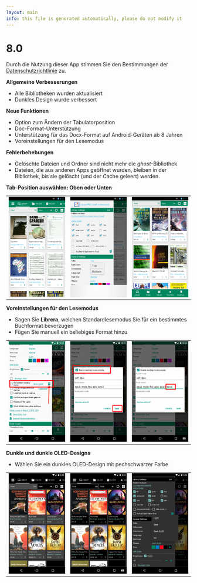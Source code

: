 ```yaml
---
layout: main
info: this file is generated automatically, please do not modify it
---
```


# 8.0

Durch die Nutzung dieser App stimmen Sie den Bestimmungen der [Datenschutzrichtlinie](/wiki/PrivacyPolicy/de) zu.

**Allgemeine Verbesserungen**

* Alle Bibliotheken wurden aktualisiert
* Dunkles Design wurde verbessert

**Neue Funktionen**

* Option zum Ändern der Tabulatorposition
* Doc-Format-Unterstützung
* Unterstützung für das Docx-Format auf Android-Geräten ab 8 Jahren
* Voreinstellungen für den Lesemodus

**Fehlerbehebungen**

* Gelöschte Dateien und Ordner sind nicht mehr die _ghost_-Bibliothek
* Dateien, die aus anderen Apps geöffnet wurden, bleiben in der Bibliothek, bis sie gelöscht (und der Cache geleert) werden.

**Tab-Position auswählen: Oben oder Unten**

||||
|-|-|-|
|![](2.png)|![](3.png)|![](1.png)|

**Voreinstellungen für den Lesemodus**

* Sagen Sie **Librera**, welchen Standardlesemodus Sie für ein bestimmtes Buchformat bevorzugen
* Fügen Sie manuell ein beliebiges Format hinzu

||||
|-|-|-|
|![](4.png)|![](5.png)|![](6.png)|

**Dunkle und dunkle OLED-Designs**

* Wählen Sie ein dunkles OLED-Design mit pechschwarzer Farbe

||||
|-|-|-|
|![](9.png)|![](8.png)|![](7.png)|

